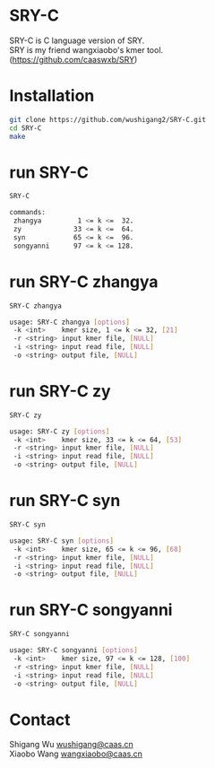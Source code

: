# SRY-C
SRY-C is C language version of SRY.  
SRY is my friend wangxiaobo's kmer tool. (https://github.com/caaswxb/SRY)

# Installation
```sh
git clone https://github.com/wushigang2/SRY-C.git
cd SRY-C
make
```

# run SRY-C
```sh
SRY-C
```
```sh
commands:
 zhangya         1 <= k <=  32.
 zy             33 <= k <=  64.
 syn            65 <= k <=  96.
 songyanni      97 <= k <= 128.
```

# run SRY-C zhangya
```sh
SRY-C zhangya
```
```sh
usage: SRY-C zhangya [options]
 -k <int>    kmer size, 1 <= k <= 32, [21]
 -r <string> input kmer file, [NULL]
 -i <string> input read file, [NULL]
 -o <string> output file, [NULL]
```

# run SRY-C zy
```sh
SRY-C zy
```
```sh
usage: SRY-C zy [options]
 -k <int>    kmer size, 33 <= k <= 64, [53]
 -r <string> input kmer file, [NULL]
 -i <string> input read file, [NULL]
 -o <string> output file, [NULL]
```

# run SRY-C syn
```sh
SRY-C syn
```
```sh
usage: SRY-C syn [options]
 -k <int>    kmer size, 65 <= k <= 96, [68]
 -r <string> input kmer file, [NULL]
 -i <string> input read file, [NULL]
 -o <string> output file, [NULL]
```

# run SRY-C songyanni
```sh
SRY-C songyanni
```
```sh
usage: SRY-C songyanni [options]
 -k <int>    kmer size, 97 <= k <= 128, [100]
 -r <string> input kmer file, [NULL]
 -i <string> input read file, [NULL]
 -o <string> output file, [NULL]
```

# Contact
Shigang Wu wushigang@caas.cn  
Xiaobo Wang wangxiaobo@caas.cn

